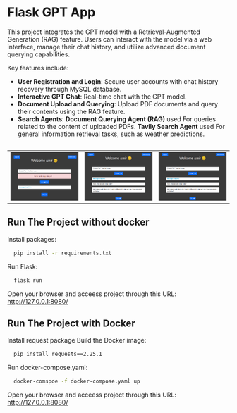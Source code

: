 # Flask GPT App
This project integrates the GPT model with a Retrieval-Augmented Generation (RAG) feature. Users can interact with the model via a web interface, manage their chat history, and utilize advanced document querying capabilities.

Key features include:

- **User Registration and Login**: Secure user accounts with chat history recovery through MySQL database.
- **Interactive GPT Chat**: Real-time chat with the GPT model.
- **Document Upload and Querying**: Upload PDF documents and query their contents using the RAG feature.
- **Search Agents**: **Document Querying Agent (RAG)** used For queries related to the content of uploaded PDFs. **Tavily Search Agent** used For general information retrieval tasks, such as weather predictions.



##
  
<table>
<tr>
<td><img src="results/result1.png"></td>
<td><img src="results/result2.png"></td> 
<td><img src="results/result2.png"></td> 
</tr>
</table>



## Run The Project without docker


Install packages:
```bash
  pip install -r requirements.txt 
```
Run Flask:
```bash
  flask run
```
Open your browser and acceess project through this URL: http://127.0.0.1:8080/

## Run The Project with Docker


Install request package
Build the Docker image:
```bash
  pip install requests==2.25.1
```

Run docker-compose.yaml:
```bash
  docker-comspoe -f docker-compose.yaml up
```

Open your browser and acceess project through this URL: http://127.0.0.1:8080/

